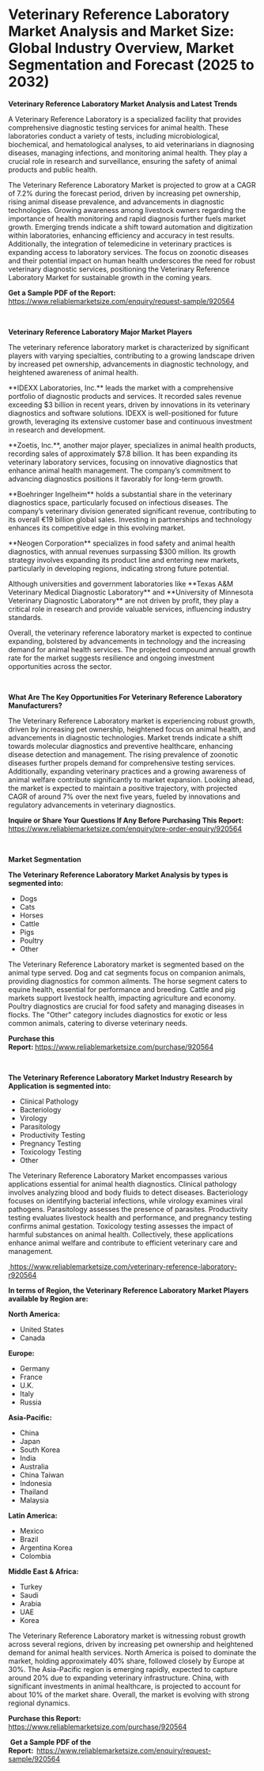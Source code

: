 <p><h1>Veterinary Reference Laboratory Market Analysis and Market Size: Global Industry Overview, Market Segmentation and Forecast (2025 to 2032)</h1></p><p><strong>Veterinary Reference Laboratory Market Analysis and Latest Trends</strong></p>
<p><p>A Veterinary Reference Laboratory is a specialized facility that provides comprehensive diagnostic testing services for animal health. These laboratories conduct a variety of tests, including microbiological, biochemical, and hematological analyses, to aid veterinarians in diagnosing diseases, managing infections, and monitoring animal health. They play a crucial role in research and surveillance, ensuring the safety of animal products and public health.</p><p>The Veterinary Reference Laboratory Market is projected to grow at a CAGR of 7.2% during the forecast period, driven by increasing pet ownership, rising animal disease prevalence, and advancements in diagnostic technologies. Growing awareness among livestock owners regarding the importance of health monitoring and rapid diagnosis further fuels market growth. Emerging trends indicate a shift toward automation and digitization within laboratories, enhancing efficiency and accuracy in test results. Additionally, the integration of telemedicine in veterinary practices is expanding access to laboratory services. The focus on zoonotic diseases and their potential impact on human health underscores the need for robust veterinary diagnostic services, positioning the Veterinary Reference Laboratory Market for sustainable growth in the coming years.</p></p>
<p><strong>Get a Sample PDF of the Report:&nbsp;</strong> <a href="https://www.reliablemarketsize.com/enquiry/request-sample/920564?utm_campaign=3016&utm_medium=2&utm_source=Github&utm_content=ia&utm_term=18042025&utm_id=veterinary-reference-laboratory">https://www.reliablemarketsize.com/enquiry/request-sample/920564</a></p>
<p>&nbsp;</p>
<p><strong>Veterinary Reference Laboratory Major Market Players</strong></p>
<p><p>The veterinary reference laboratory market is characterized by significant players with varying specialties, contributing to a growing landscape driven by increased pet ownership, advancements in diagnostic technology, and heightened awareness of animal health.</p><p>**IDEXX Laboratories, Inc.** leads the market with a comprehensive portfolio of diagnostic products and services. It recorded sales revenue exceeding $3 billion in recent years, driven by innovations in its veterinary diagnostics and software solutions. IDEXX is well-positioned for future growth, leveraging its extensive customer base and continuous investment in research and development.</p><p>**Zoetis, Inc.**, another major player, specializes in animal health products, recording sales of approximately $7.8 billion. It has been expanding its veterinary laboratory services, focusing on innovative diagnostics that enhance animal health management. The company’s commitment to advancing diagnostics positions it favorably for long-term growth.</p><p>**Boehringer Ingelheim** holds a substantial share in the veterinary diagnostics space, particularly focused on infectious diseases. The company’s veterinary division generated significant revenue, contributing to its overall €19 billion global sales. Investing in partnerships and technology enhances its competitive edge in this evolving market.</p><p>**Neogen Corporation** specializes in food safety and animal health diagnostics, with annual revenues surpassing $300 million. Its growth strategy involves expanding its product line and entering new markets, particularly in developing regions, indicating strong future potential.</p><p>Although universities and government laboratories like **Texas A&M Veterinary Medical Diagnostic Laboratory** and **University of Minnesota Veterinary Diagnostic Laboratory** are not driven by profit, they play a critical role in research and provide valuable services, influencing industry standards.</p><p>Overall, the veterinary reference laboratory market is expected to continue expanding, bolstered by advancements in technology and the increasing demand for animal health services. The projected compound annual growth rate for the market suggests resilience and ongoing investment opportunities across the sector.</p></p>
<p>&nbsp;</p>
<p><strong>What Are The Key Opportunities For Veterinary Reference Laboratory Manufacturers?</strong></p>
<p><p>The Veterinary Reference Laboratory market is experiencing robust growth, driven by increasing pet ownership, heightened focus on animal health, and advancements in diagnostic technologies. Market trends indicate a shift towards molecular diagnostics and preventive healthcare, enhancing disease detection and management. The rising prevalence of zoonotic diseases further propels demand for comprehensive testing services. Additionally, expanding veterinary practices and a growing awareness of animal welfare contribute significantly to market expansion. Looking ahead, the market is expected to maintain a positive trajectory, with projected CAGR of around 7% over the next five years, fueled by innovations and regulatory advancements in veterinary diagnostics.</p></p>
<p><strong>Inquire or Share Your Questions If Any Before Purchasing This Report:</strong> <a href="https://www.reliablemarketsize.com/enquiry/pre-order-enquiry/920564?utm_campaign=3016&utm_medium=2&utm_source=Github&utm_content=ia&utm_term=18042025&utm_id=veterinary-reference-laboratory">https://www.reliablemarketsize.com/enquiry/pre-order-enquiry/920564</a></p>
<p>&nbsp;</p>
<p><strong>Market Segmentation</strong></p>
<p><strong>The Veterinary Reference Laboratory Market Analysis by types is segmented into:</strong></p>
<p><ul><li>Dogs</li><li>Cats</li><li>Horses</li><li>Cattle</li><li>Pigs</li><li>Poultry</li><li>Other</li></ul></p>
<p><p>The Veterinary Reference Laboratory market is segmented based on the animal type served. Dog and cat segments focus on companion animals, providing diagnostics for common ailments. The horse segment caters to equine health, essential for performance and breeding. Cattle and pig markets support livestock health, impacting agriculture and economy. Poultry diagnostics are crucial for food safety and managing diseases in flocks. The "Other" category includes diagnostics for exotic or less common animals, catering to diverse veterinary needs.</p></p>
<p><strong>Purchase this Report:&nbsp;</strong><a href="https://www.reliablemarketsize.com/purchase/920564?utm_campaign=3016&utm_medium=2&utm_source=Github&utm_content=ia&utm_term=18042025&utm_id=veterinary-reference-laboratory">https://www.reliablemarketsize.com/purchase/920564</a></p>
<p>&nbsp;</p>
<p><strong>The Veterinary Reference Laboratory Market Industry Research by Application is segmented into:</strong></p>
<p><ul><li>Clinical Pathology</li><li>Bacteriology</li><li>Virology</li><li>Parasitology</li><li>Productivity Testing</li><li>Pregnancy Testing</li><li>Toxicology Testing</li><li>Other</li></ul></p>
<p><p>The Veterinary Reference Laboratory Market encompasses various applications essential for animal health diagnostics. Clinical pathology involves analyzing blood and body fluids to detect diseases. Bacteriology focuses on identifying bacterial infections, while virology examines viral pathogens. Parasitology assesses the presence of parasites. Productivity testing evaluates livestock health and performance, and pregnancy testing confirms animal gestation. Toxicology testing assesses the impact of harmful substances on animal health. Collectively, these applications enhance animal welfare and contribute to efficient veterinary care and management.</p></p>
<p><a href="https://www.reliablemarketsize.com/veterinary-reference-laboratory-r920564?utm_campaign=3016&utm_medium=2&utm_source=Github&utm_content=ia&utm_term=18042025&utm_id=veterinary-reference-laboratory">&nbsp;https://www.reliablemarketsize.com/veterinary-reference-laboratory-r920564</a></p>
<p><strong>In terms of Region, the Veterinary Reference Laboratory Market Players available by Region are:</strong></p>
<p>
    <p> <strong> North America: </strong>
        <ul>
            <li>United States</li>
            <li>Canada</li>
        </ul>
        </p> 
    <p> <strong> Europe: </strong>
        <ul>
            <li>Germany</li>
            <li>France</li>
            <li>U.K.</li>
            <li>Italy</li>
            <li>Russia</li>
        </ul>
        </p> 
    <p> <strong> Asia-Pacific: </strong>
        <ul>
            <li>China</li>
            <li>Japan</li>
            <li>South Korea</li>
            <li>India</li>
            <li>Australia</li>
            <li>China Taiwan</li>
            <li>Indonesia</li>
            <li>Thailand</li>
            <li>Malaysia</li>
        </ul>
        </p> 
    <p> <strong> Latin America: </strong>
        <ul>
            <li>Mexico</li>
            <li>Brazil</li>
            <li>Argentina Korea</li>
            <li>Colombia</li>
        </ul>
        </p> 
    <p> <strong> Middle East & Africa: </strong>
        <ul>
            <li>Turkey</li>
            <li>Saudi</li>
            <li>Arabia</li>
            <li>UAE</li>
            <li>Korea</li>
        </ul>
    </p>
    </p>
<p><p>The Veterinary Reference Laboratory market is witnessing robust growth across several regions, driven by increasing pet ownership and heightened demand for animal health services. North America is poised to dominate the market, holding approximately 40% share, followed closely by Europe at 30%. The Asia-Pacific region is emerging rapidly, expected to capture around 20% due to expanding veterinary infrastructure. China, with significant investments in animal healthcare, is projected to account for about 10% of the market share. Overall, the market is evolving with strong regional dynamics.</p></p>
<p><strong>Purchase this Report: </strong><a href="https://www.reliablemarketsize.com/purchase/920564?utm_campaign=3016&utm_medium=2&utm_source=Github&utm_content=ia&utm_term=18042025&utm_id=veterinary-reference-laboratory">https://www.reliablemarketsize.com/purchase/920564</a></p>
<p>&nbsp;<strong>Get a Sample PDF of the Report:&nbsp;&nbsp;</strong><a href="https://www.reliablemarketsize.com/enquiry/request-sample/920564?utm_campaign=3016&utm_medium=2&utm_source=Github&utm_content=ia&utm_term=18042025&utm_id=veterinary-reference-laboratory">https://www.reliablemarketsize.com/enquiry/request-sample/920564</a></p>
<p><strong></strong></p>
<p><p></p><p></p><p></p></p>